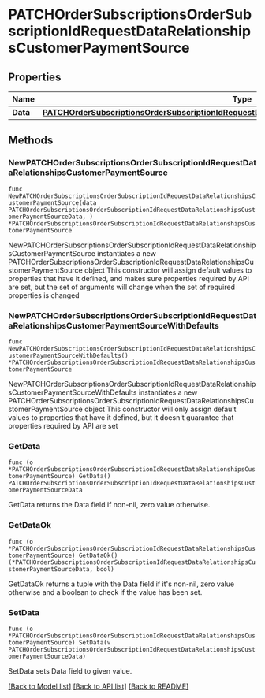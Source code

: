 # PATCHOrderSubscriptionsOrderSubscriptionIdRequestDataRelationshipsCustomerPaymentSource

## Properties

Name | Type | Description | Notes
------------ | ------------- | ------------- | -------------
**Data** | [**PATCHOrderSubscriptionsOrderSubscriptionIdRequestDataRelationshipsCustomerPaymentSourceData**](PATCHOrderSubscriptionsOrderSubscriptionIdRequestDataRelationshipsCustomerPaymentSourceData.md) |  | 

## Methods

### NewPATCHOrderSubscriptionsOrderSubscriptionIdRequestDataRelationshipsCustomerPaymentSource

`func NewPATCHOrderSubscriptionsOrderSubscriptionIdRequestDataRelationshipsCustomerPaymentSource(data PATCHOrderSubscriptionsOrderSubscriptionIdRequestDataRelationshipsCustomerPaymentSourceData, ) *PATCHOrderSubscriptionsOrderSubscriptionIdRequestDataRelationshipsCustomerPaymentSource`

NewPATCHOrderSubscriptionsOrderSubscriptionIdRequestDataRelationshipsCustomerPaymentSource instantiates a new PATCHOrderSubscriptionsOrderSubscriptionIdRequestDataRelationshipsCustomerPaymentSource object
This constructor will assign default values to properties that have it defined,
and makes sure properties required by API are set, but the set of arguments
will change when the set of required properties is changed

### NewPATCHOrderSubscriptionsOrderSubscriptionIdRequestDataRelationshipsCustomerPaymentSourceWithDefaults

`func NewPATCHOrderSubscriptionsOrderSubscriptionIdRequestDataRelationshipsCustomerPaymentSourceWithDefaults() *PATCHOrderSubscriptionsOrderSubscriptionIdRequestDataRelationshipsCustomerPaymentSource`

NewPATCHOrderSubscriptionsOrderSubscriptionIdRequestDataRelationshipsCustomerPaymentSourceWithDefaults instantiates a new PATCHOrderSubscriptionsOrderSubscriptionIdRequestDataRelationshipsCustomerPaymentSource object
This constructor will only assign default values to properties that have it defined,
but it doesn't guarantee that properties required by API are set

### GetData

`func (o *PATCHOrderSubscriptionsOrderSubscriptionIdRequestDataRelationshipsCustomerPaymentSource) GetData() PATCHOrderSubscriptionsOrderSubscriptionIdRequestDataRelationshipsCustomerPaymentSourceData`

GetData returns the Data field if non-nil, zero value otherwise.

### GetDataOk

`func (o *PATCHOrderSubscriptionsOrderSubscriptionIdRequestDataRelationshipsCustomerPaymentSource) GetDataOk() (*PATCHOrderSubscriptionsOrderSubscriptionIdRequestDataRelationshipsCustomerPaymentSourceData, bool)`

GetDataOk returns a tuple with the Data field if it's non-nil, zero value otherwise
and a boolean to check if the value has been set.

### SetData

`func (o *PATCHOrderSubscriptionsOrderSubscriptionIdRequestDataRelationshipsCustomerPaymentSource) SetData(v PATCHOrderSubscriptionsOrderSubscriptionIdRequestDataRelationshipsCustomerPaymentSourceData)`

SetData sets Data field to given value.



[[Back to Model list]](../README.md#documentation-for-models) [[Back to API list]](../README.md#documentation-for-api-endpoints) [[Back to README]](../README.md)


